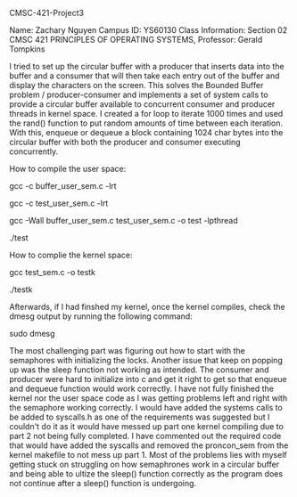 CMSC-421-Project3

Name: Zachary Nguyen Campus ID: YS60130 Class Information: Section 02 CMSC 421 PRINCIPLES OF OPERATING SYSTEMS, Professor: Gerald Tompkins

I tried to set up the circular buffer with a producer that inserts data into the buffer and a consumer that will then take 
each entry out of the buffer and display the characters on the screen. This solves the Bounded Buffer problem / producer-consumer and 
implements a set of system calls to provide a circular buffer available to concurrent consumer and producer threads in kernel space. I created
a for loop to iterate 1000 times and used the rand() function to put random amounts of time between each iteration. With this, enqueue or dequeue a
block containing 1024 char bytes into the circular buffer with both the producer and consumer executing concurrently.

How to compile the user space:

gcc -c buffer_user_sem.c -lrt

gcc -c test_user_sem.c -lrt

gcc -Wall buffer_user_sem.c test_user_sem.c -o test -lpthread

./test

How to complie the kernel space:

gcc test_sem.c -o testk

./testk

Afterwards, if I had finshed my kernel, once the kernel compiles, check the dmesg output by running the following command:

sudo dmesg

The most challenging part was figuring out how to start with the semaphores with initializing the locks. Another issue 
that keep on popping up was the sleep function not working as intended. The consumer and producer were hard to initialize into
c and get it right to get so that enqueue and dequeue function would work correctly. I have not fully finished the kernel nor the user space
code as I was getting problems left and right with the semaphore working correctly. I would have added the systems calls to be
added to syscalls.h as one of the requirements was suggested but I couldn't do it as it would have messed up part one kernel compiling due to
part 2 not being fully completed. I have commented out the required code that would have added the syscalls and removed the proncon_sem from the kernel
makefile to not mess up part 1. Most of the problems lies with myself getting stuck on struggling on how semaphrones work in a circular buffer and 
being able to ultize the sleep() function correctly as the program does not continue after a sleep() function is undergoing.

